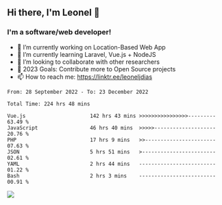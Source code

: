 ## Hi there, I'm Leonel 👋

### I'm a software/web developer!
- 🔭 I’m currently working on Location-Based Web App
- 🌱 I’m currently learning Laravel, Vue.js + NodeJS
- 👯 I’m looking to collaborate with other researchers
- 🥅 2023 Goals: Contribute more to Open Source projects
- 📫 How to reach me: https://linktr.ee/leoneljdias

<!--START_SECTION:waka-->

```text
From: 28 September 2022 - To: 23 December 2022

Total Time: 224 hrs 48 mins

Vue.js                     142 hrs 43 mins >>>>>>>>>>>>>>>>---------   63.49 %
JavaScript                 46 hrs 40 mins  >>>>>--------------------   20.76 %
PHP                        17 hrs 9 mins   >>-----------------------   07.63 %
JSON                       5 hrs 51 mins   >------------------------   02.61 %
YAML                       2 hrs 44 mins   -------------------------   01.22 %
Bash                       2 hrs 3 mins    -------------------------   00.91 %
```

<!--END_SECTION:waka-->

![](https://komarev.com/ghpvc/?username=leoneljdias&color=blue&style=flat-square)
